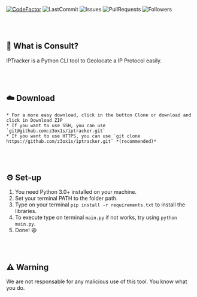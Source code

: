 [![CodeFactor](https://www.codefactor.io/repository/github/z3ox1s//iptracker/badge)](https://www.codefactor.io/repository/github/z3ox1s/iptracker)
![LastCommit](https://img.shields.io/github/last-commit/z3ox1s/iptracker)
![Issues](https://img.shields.io/github/issues/z3ox1s/iptracker)
![PullRequests](https://img.shields.io/github/issues-pr/z3ox1s/iptracker)
![Followers](https://img.shields.io/github/followers/z3ox1s?label=Follow)

<br><br>

## 🤔 What is Consult?
IPTracker is a Python CLI tool to Geolocate a IP Protocol easily.

<br><br>

## ☁️ Download
    * For a more easy download, click in the button Clone or download and click in Download ZIP
    * If you want to use SSH, you can use `git@github.com:z3ox1s/iptracker.git`
    * If you want to use HTTPS, you can use `git clone https://github.com/z3ox1s/iptracker.git` *(recommended)*

<br><br>

## ⚙️ Set-up
  1. You need Python 3.0+ installed on your machine.
  2. Set your terminal PATH to the folder path.
  3. Type on your terminal `pip install -r requirements.txt` to install the libraries.
  4. To execute type on terminal `main.py` if not works, try using `python main.py`.
  5. Done! 😃

<br><br>

## ⚠️ Warning
We are not responsable for any malicious use of this tool. You know what you do.
